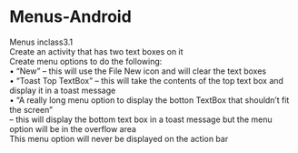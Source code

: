 # Menus-Android
Menus inclass3.1 <br>
Create an activity that has two text boxes on it <br>
Create menu options to do the following: <br>
• “New” – this will use the File New icon and will clear the text boxes <br>
• “Toast Top TextBox” – this will take the contents of the top text box and display it in a toast message <br>
• “A really long menu option to display the botton TextBox that shouldn’t fit the screen” <br>
– this will display the bottom text box in a toast message but the menu option will be in the overflow area <br>
This menu option will never be displayed on the action bar <br>
